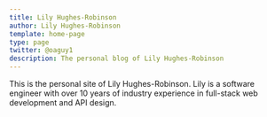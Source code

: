 ```yaml
---
title: Lily Hughes-Robinson
author: Lily Hughes-Robinson
template: home-page
type: page
twitter: @oaguy1
description: The personal blog of Lily Hughes-Robinson
---
```


This is the personal site of Lily Hughes-Robinson. Lily is a software engineer with over 10 years of industry experience in full-stack web development and API design.
